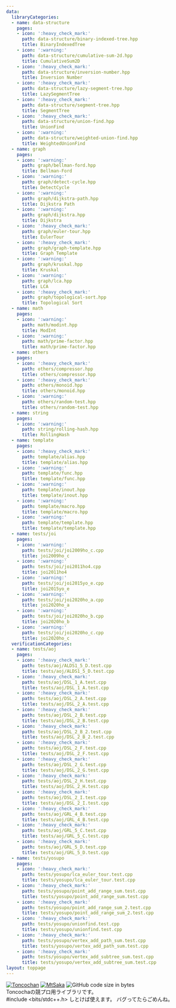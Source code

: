 ```yaml
---
data:
  libraryCategories:
  - name: data-structure
    pages:
    - icon: ':heavy_check_mark:'
      path: data-structure/binary-indexed-tree.hpp
      title: BinaryIndexedTree
    - icon: ':warning:'
      path: data-structure/cumulative-sum-2d.hpp
      title: CumulativeSum2D
    - icon: ':heavy_check_mark:'
      path: data-structure/inversion-number.hpp
      title: Inversion Number
    - icon: ':heavy_check_mark:'
      path: data-structure/lazy-segment-tree.hpp
      title: LazySegmentTree
    - icon: ':heavy_check_mark:'
      path: data-structure/segment-tree.hpp
      title: SegmentTree
    - icon: ':heavy_check_mark:'
      path: data-structure/union-find.hpp
      title: UnionFind
    - icon: ':warning:'
      path: data-structure/weighted-union-find.hpp
      title: WeightedUnionFind
  - name: graph
    pages:
    - icon: ':warning:'
      path: graph/bellman-ford.hpp
      title: Bellman-Ford
    - icon: ':warning:'
      path: graph/detect-cycle.hpp
      title: DetectCycle
    - icon: ':warning:'
      path: graph/dijkstra-path.hpp
      title: Dijkstra Path
    - icon: ':warning:'
      path: graph/dijkstra.hpp
      title: Dijkstra
    - icon: ':heavy_check_mark:'
      path: graph/euler-tour.hpp
      title: EulerTour
    - icon: ':heavy_check_mark:'
      path: graph/graph-template.hpp
      title: Graph Template
    - icon: ':warning:'
      path: graph/kruskal.hpp
      title: Kruskal
    - icon: ':warning:'
      path: graph/lca.hpp
      title: LCA
    - icon: ':heavy_check_mark:'
      path: graph/topological-sort.hpp
      title: Topological Sort
  - name: math
    pages:
    - icon: ':warning:'
      path: math/modint.hpp
      title: ModInt
    - icon: ':warning:'
      path: math/prime-factor.hpp
      title: math/prime-factor.hpp
  - name: others
    pages:
    - icon: ':heavy_check_mark:'
      path: others/compressor.hpp
      title: others/compressor.hpp
    - icon: ':heavy_check_mark:'
      path: others/monoid.hpp
      title: others/monoid.hpp
    - icon: ':warning:'
      path: others/random-test.hpp
      title: others/random-test.hpp
  - name: string
    pages:
    - icon: ':warning:'
      path: string/rolling-hash.hpp
      title: RollingHash
  - name: template
    pages:
    - icon: ':heavy_check_mark:'
      path: template/alias.hpp
      title: template/alias.hpp
    - icon: ':warning:'
      path: template/func.hpp
      title: template/func.hpp
    - icon: ':warning:'
      path: template/inout.hpp
      title: template/inout.hpp
    - icon: ':warning:'
      path: template/macro.hpp
      title: template/macro.hpp
    - icon: ':warning:'
      path: template/template.hpp
      title: template/template.hpp
  - name: tests/joi
    pages:
    - icon: ':warning:'
      path: tests/joi/joi2009ho_c.cpp
      title: joi2009ho_c
    - icon: ':warning:'
      path: tests/joi/joi2011ho4.cpp
      title: joi2011ho4
    - icon: ':warning:'
      path: tests/joi/joi2015yo_e.cpp
      title: joi2015yo_e
    - icon: ':warning:'
      path: tests/joi/joi2020ho_a.cpp
      title: joi2020ho_a
    - icon: ':warning:'
      path: tests/joi/joi2020ho_b.cpp
      title: joi2020ho_b
    - icon: ':warning:'
      path: tests/joi/joi2020ho_c.cpp
      title: joi2020ho_c
  verificationCategories:
  - name: tests/aoj
    pages:
    - icon: ':heavy_check_mark:'
      path: tests/aoj/ALDS1_5_D.test.cpp
      title: tests/aoj/ALDS1_5_D.test.cpp
    - icon: ':heavy_check_mark:'
      path: tests/aoj/DSL_1_A.test.cpp
      title: tests/aoj/DSL_1_A.test.cpp
    - icon: ':heavy_check_mark:'
      path: tests/aoj/DSL_2_A.test.cpp
      title: tests/aoj/DSL_2_A.test.cpp
    - icon: ':heavy_check_mark:'
      path: tests/aoj/DSL_2_B.test.cpp
      title: tests/aoj/DSL_2_B.test.cpp
    - icon: ':heavy_check_mark:'
      path: tests/aoj/DSL_2_B_2.test.cpp
      title: tests/aoj/DSL_2_B_2.test.cpp
    - icon: ':heavy_check_mark:'
      path: tests/aoj/DSL_2_F.test.cpp
      title: tests/aoj/DSL_2_F.test.cpp
    - icon: ':heavy_check_mark:'
      path: tests/aoj/DSL_2_G.test.cpp
      title: tests/aoj/DSL_2_G.test.cpp
    - icon: ':heavy_check_mark:'
      path: tests/aoj/DSL_2_H.test.cpp
      title: tests/aoj/DSL_2_H.test.cpp
    - icon: ':heavy_check_mark:'
      path: tests/aoj/DSL_2_I.test.cpp
      title: tests/aoj/DSL_2_I.test.cpp
    - icon: ':heavy_check_mark:'
      path: tests/aoj/GRL_4_B.test.cpp
      title: tests/aoj/GRL_4_B.test.cpp
    - icon: ':heavy_check_mark:'
      path: tests/aoj/GRL_5_C.test.cpp
      title: tests/aoj/GRL_5_C.test.cpp
    - icon: ':heavy_check_mark:'
      path: tests/aoj/GRL_5_D.test.cpp
      title: tests/aoj/GRL_5_D.test.cpp
  - name: tests/yosupo
    pages:
    - icon: ':heavy_check_mark:'
      path: tests/yosupo/lca_euler_tour.test.cpp
      title: tests/yosupo/lca_euler_tour.test.cpp
    - icon: ':heavy_check_mark:'
      path: tests/yosupo/point_add_range_sum.test.cpp
      title: tests/yosupo/point_add_range_sum.test.cpp
    - icon: ':heavy_check_mark:'
      path: tests/yosupo/point_add_range_sum_2.test.cpp
      title: tests/yosupo/point_add_range_sum_2.test.cpp
    - icon: ':heavy_check_mark:'
      path: tests/yosupo/unionfind.test.cpp
      title: tests/yosupo/unionfind.test.cpp
    - icon: ':heavy_check_mark:'
      path: tests/yosupo/vertex_add_path_sum.test.cpp
      title: tests/yosupo/vertex_add_path_sum.test.cpp
    - icon: ':heavy_check_mark:'
      path: tests/yosupo/vertex_add_subtree_sum.test.cpp
      title: tests/yosupo/vertex_add_subtree_sum.test.cpp
layout: toppage
---
```

[![Toncochan](https://img.shields.io/endpoint?url=https%3A%2F%2Fatcoder-badges.now.sh%2Fapi%2Fatcoder%2Fjson%2FToncochan)](https://atcoder.jp/users/Toncochan)
[![MtSaka](https://img.shields.io/endpoint?url=https%3A%2F%2Fatcoder-badges.now.sh%2Fapi%2Fcodeforces%2Fjson%2FToncochan)](https://codeforces.com/profile/Toncochan)
![GitHub code size in bytes](https://img.shields.io/github/languages/code-size/tonasho/cpp-library?style=flat-square)<br>
Toncochaの競プロ用ライブラリです。<br>
#include <bits/stdc++.h> しとけば使えます。
バグってたらごめんね。